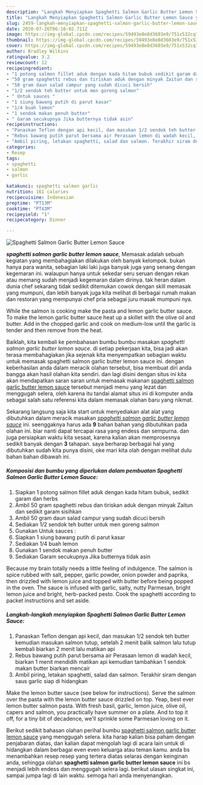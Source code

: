 ```yaml
---
description: "Langkah Menyiapkan Spaghetti Salmon Garlic Butter Lemon Sauce yang Enak"
title: "Langkah Menyiapkan Spaghetti Salmon Garlic Butter Lemon Sauce yang Enak"
slug: 2459-langkah-menyiapkan-spaghetti-salmon-garlic-butter-lemon-sauce-yang-enak
date: 2020-07-26T06:10:02.711Z
image: https://img-global.cpcdn.com/recipes/59493e8e8d3603e9/751x532cq70/spaghetti-salmon-garlic-butter-lemon-sauce-foto-resep-utama.jpg
thumbnail: https://img-global.cpcdn.com/recipes/59493e8e8d3603e9/751x532cq70/spaghetti-salmon-garlic-butter-lemon-sauce-foto-resep-utama.jpg
cover: https://img-global.cpcdn.com/recipes/59493e8e8d3603e9/751x532cq70/spaghetti-salmon-garlic-butter-lemon-sauce-foto-resep-utama.jpg
author: Bradley Wilkins
ratingvalue: 3.2
reviewcount: 12
recipeingredient:
- "1 potong salmon fillet aduk dengan kada hitam bubuk sedikit garam dan herbs"
- "50 gram spaghetti rebus dan tiriskan aduk dengan minyak Zaitun dan sedikit garam sisihkan"
- "50 gram daun salad campur yang sudah dicuci bersih"
- "1/2 sendok teh butter untuk men goreng salmon"
- " Untuk sauces "
- "1 siung bawang putih di parut kasar"
- "1/4 buah lemon"
- "1 sendok makan penuh butter"
- " Garam secukupnya Jika butternya tidak asin"
recipeinstructions:
- "Panaskan Teflon dengan api kecil, dan masukan 1/2 sendok teh butter kemudian masukan salmon tutup, setelah 2 menit balik salmon lalu tutup kembali biarkan 2 menit lalu matikan api"
- "Rebus bawang putih parut bersama air Perasaan lemon di wadah kecil, biarkan 1 menit mendidih matikan api kemudian tambahkan 1 sendok makan butter biarkan mencair"
- "Ambil piring, letakan spaghetti, salad dan salmon. Terakhir siram dengan saus garlic siap di hidangkan"
categories:
- Resep
tags:
- spaghetti
- salmon
- garlic

katakunci: spaghetti salmon garlic 
nutrition: 161 calories
recipecuisine: Indonesian
preptime: "PT13M"
cooktime: "PT43M"
recipeyield: "1"
recipecategory: Dinner

---
```



![Spaghetti Salmon Garlic Butter Lemon Sauce](https://img-global.cpcdn.com/recipes/59493e8e8d3603e9/751x532cq70/spaghetti-salmon-garlic-butter-lemon-sauce-foto-resep-utama.jpg)

<b><i>spaghetti salmon garlic butter lemon sauce</i></b>, Memasak adalah sebuah kegiatan yang membahagiakan dilakukan oleh banyak kelompok. bukan hanya para wanita, sebagian laki laki juga banyak juga yang senang dengan kegemaran ini. walaupun hanya untuk sekedar seru seruan dengan rekan atau memang sudah menjadi kegemaran dalam dirinya. tak heran dalam dunia chef sekarang tidak sedikit ditemukan cowok dengan skill memasak yang mumpuni, dan lebih banyak juga kita melihat di berbagai rumah makan dan restoran yang mempunyai chef pria sebagai juru masak mumpuni nya.

While the salmon is cooking make the pasta and lemon garlic butter sauce. To make the lemon garlic butter sauce heat up a skillet with the olive oil and butter. Add in the chopped garlic and cook on medium-low until the garlic is tender and then remove from the heat.

Baiklah, kita kembali ke pembahasan bumbu bumbu masakan <i>spaghetti salmon garlic butter lemon sauce</i>. di setiap pekerjaan kita, bisa jadi akan terasa membahagiakan jika sejenak kita menyempatkan sebagian waktu untuk memasak spaghetti salmon garlic butter lemon sauce ini. dengan keberhasilan anda dalam meracik olahan tersebut, bisa membuat diri anda bangga akan hasil olahan kita sendiri. dan lagi disini dengan situs ini kita akan mendapatkan saran saran untuk memasak makanan <u>spaghetti salmon garlic butter lemon sauce</u> tersebut menjadi menu yang lezat dan menggugah selera, oleh karena itu tandai alamat situs ini di komputer anda sebagai salah satu referensi kita dalam memasak olahan baru yang nikmat.


Sekarang langsung saja kita start untuk menyediakan alat alat yang dibutuhkan dalam meracik masakan <u><i>spaghetti salmon garlic butter lemon sauce</i></u> ini. seenggaknya harus ada <b>9</b> bahan bahan yang dibutuhkan pada olahan ini. biar nanti dapat tercapai rasa yang endess dan sempurna. dan juga persiapkan waktu kita sesaat, karena kalian akan memprosesnya sedikit banyak dengan <b>3</b> tahapan. saya berharap berbagai hal yang dibutuhkan sudah kita punya disini, oke mari kita olah dengan melihat dulu bahan bahan dibawah ini.

<!--inarticleads1-->

##### Komposisi dan bumbu yang diperlukan dalam pembuatan Spaghetti Salmon Garlic Butter Lemon Sauce:

1. Siapkan 1 potong salmon fillet aduk dengan kada hitam bubuk, sedikit garam dan herbs
1. Ambil 50 gram spaghetti rebus dan tiriskan aduk dengan minyak Zaitun dan sedikit garam sisihkan
1. Ambil 50 gram daun salad campur yang sudah dicuci bersih
1. Sediakan 1/2 sendok teh butter untuk men goreng salmon
1. Gunakan  Untuk sauces :
1. Siapkan 1 siung bawang putih di parut kasar
1. Sediakan 1/4 buah lemon
1. Gunakan 1 sendok makan penuh butter
1. Sediakan  Garam secukupnya Jika butternya tidak asin


Because my brain totally needs a little feeling of indulgence. The salmon is spice rubbed with salt, pepper, garlic powder, onion powder and paprika, then drizzled with lemon juice and topped with butter before being popped in the oven. The sauce is infused with garlic, salty, nutty Parmesan, bright lemon juice and bright, herb-packed pesto. Cook the spaghetti according to packet instructions and set aside. 

<!--inarticleads2-->

##### Langkah-langkah menyiapkan Spaghetti Salmon Garlic Butter Lemon Sauce:

1. Panaskan Teflon dengan api kecil, dan masukan 1/2 sendok teh butter kemudian masukan salmon tutup, setelah 2 menit balik salmon lalu tutup kembali biarkan 2 menit lalu matikan api
1. Rebus bawang putih parut bersama air Perasaan lemon di wadah kecil, biarkan 1 menit mendidih matikan api kemudian tambahkan 1 sendok makan butter biarkan mencair
1. Ambil piring, letakan spaghetti, salad dan salmon. Terakhir siram dengan saus garlic siap di hidangkan


Make the lemon butter sauce (see below for instructions). Serve the salmon over the pasta with the lemon butter sauce drizzled on top. Yeap, best ever lemon butter salmon pasta. With fresh basil, garlic, lemon juice, olive oil, capers and salmon, you practically have summer on a plate. And to top it off, for a tiny bit of decadence, we&#39;ll sprinkle some Parmesan loving on it. 

Berikut sedikit bahasan olahan perihal bumbu <u>spaghetti salmon garlic butter lemon sauce</u> yang menggugah selera. kita harap kalian bisa paham dengan penjabaran diatas, dan kalian dapat mengolah lagi di acara lain untuk di hidangkan dalam berbagai even even keluarga atau teman kamu. anda bs menambahkan resep resep yang tertera diatas selaras dengan keinginan anda, sehingga olahan <b>spaghetti salmon garlic butter lemon sauce</b> ini bs menjadi lebih endess dan menggugah selera lagi. berikut ulasan singkat ini, sampai jumpa lagi di lain waktu. semoga hari anda menyenangkan.
